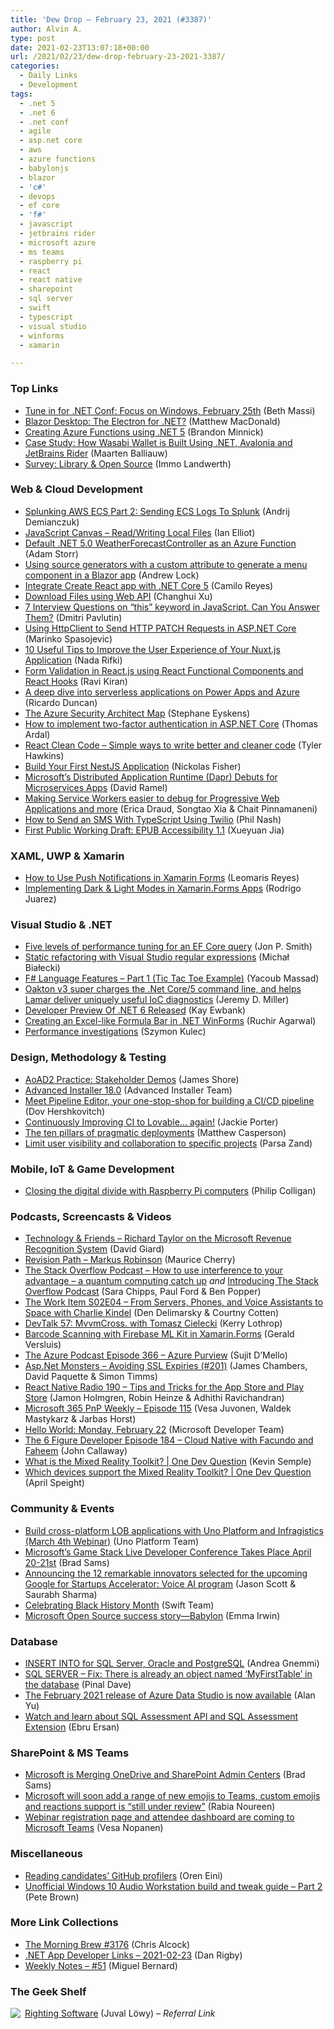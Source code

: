 ```yaml
---
title: 'Dew Drop – February 23, 2021 (#3387)'
author: Alvin A.
type: post
date: 2021-02-23T13:07:18+00:00
url: /2021/02/23/dew-drop-february-23-2021-3387/
categories:
  - Daily Links
  - Development
tags:
  - .net 5
  - .net 6
  - .net conf
  - agile
  - asp.net core
  - aws
  - azure functions
  - babylonjs
  - blazor
  - 'c#'
  - devops
  - ef core
  - 'f#'
  - javascript
  - jetbrains rider
  - microsoft azure
  - ms teams
  - raspberry pi
  - react
  - react native
  - sharepoint
  - sql server
  - swift
  - typescript
  - visual studio
  - winforms
  - xamarin

---
```

### <a name="top"></a>Top Links

  * <a href="https://devblogs.microsoft.com/dotnet/tune-in-for-net-conf-focus-on-windows-february-25th/?WT.mc_id=DOP-MVP-4025064" target="_blank" rel="noopener">Tune in for .NET Conf: Focus on Windows, February 25th</a> (Beth Massi)
  * <a href="https://medium.com/young-coder/blazor-desktop-the-electron-for-net-ecdcf5c30027?source=rss----d3d5cbdde463---4" target="_blank" rel="noopener">Blazor Desktop: The Electron for .NET?</a> (Matthew MacDonald)
  * <a href="https://techcommunity.microsoft.com/t5/apps-on-azure/creating-azure-functions-using-net-5/ba-p/2156846?WT.mc_id=DOP-MVP-4025064" target="_blank" rel="noopener">Creating Azure Functions using .NET 5</a> (Brandon Minnick)
  * <a href="https://blog.jetbrains.com/dotnet/2021/02/23/case-study-how-wasabi-wallet-is-built-using-net-avalonia-and-jetbrains-rider/" target="_blank" rel="noopener">Case Study: How Wasabi Wallet is Built Using .NET, Avalonia and JetBrains Rider</a> (Maarten Balliauw)
  * <a href="https://devblogs.microsoft.com/dotnet/survey-library-open-source/?WT.mc_id=DOP-MVP-4025064" target="_blank" rel="noopener">Survey: Library & Open Source</a> (Immo Landwerth)



### <a name="web"></a>Web & Cloud Development

  * <a href="https://www.splunk.com/en_us/blog/it/splunking-aws-ecs-part-2-sending-ecs-logs-to-splunk.html" target="_blank" rel="noopener">Splunking AWS ECS Part 2: Sending ECS Logs To Splunk</a> (Andrij Demianczuk)
  * <a href="http://www.i-programmer.info/programming/javascript/14369-javascript-canvas-readwriting-local-files.html" target="_blank" rel="noopener">JavaScript Canvas &#8211; Read/Writing Local Files</a> (Ian Elliot)
  * <a href="http://adamstorr.azurewebsites.net/blog/default-net5.0-weatherforecastcontroller-as-an-azure-function" target="_blank" rel="noopener">Default .NET 5.0 WeatherForecastController as an Azure Function</a> (Adam Storr)
  * <a href="https://andrewlock.net/using-source-generators-with-a-custom-attribute--to-generate-a-nav-component-in-a-blazor-app/" target="_blank" rel="noopener">Using source generators with a custom attribute to generate a menu component in a Blazor app</a> (Andrew Lock)
  * <a href="https://www.red-gate.com/simple-talk/dotnet/net-tools/integrate-create-react-app-with-net-core-5/" target="_blank" rel="noopener">Integrate Create React app with .NET Core 5</a> (Camilo Reyes)
  * <a href="https://codeburst.io/download-files-using-web-api-ae1d1025f0a9?source=rss----61061eb0c96b---4" target="_blank" rel="noopener">Download Files using Web API</a> (Changhui Xu)
  * <a href="https://dmitripavlutin.com/javascript-this-interview-questions/" target="_blank" rel="noopener">7 Interview Questions on &#8220;this&#8221; keyword in JavaScript. Can You Answer Them?</a> (Dmitri Pavlutin)
  * <a href="https://code-maze.com/using-httpclient-to-send-http-patch-requests-in-asp-net-core/" target="_blank" rel="noopener">Using HttpClient to Send HTTP PATCH Requests in ASP.NET Core</a> (Marinko Spasojevic)
  * <a href="https://www.telerik.com/blogs/10-useful-tips-improve-user-experience-nuxt-application" target="_blank" rel="noopener">10 Useful Tips to Improve the User Experience of Your Nuxt.js Application</a> (Nada Rifki)
  * <a href="http://feedproxy.google.com/~r/netCurryRecentArticles/~3/YPcHlRRH5NE/ShowArticle.aspx" target="_blank" rel="noopener">Form Validation in React.js using React Functional Components and React Hooks</a> (Ravi Kiran)
  * <a href="https://azure.microsoft.com/blog/a-deep-dive-into-serverless-applications-on-power-apps-and-azure/?WT.mc_id=DOP-MVP-4025064" target="_blank" rel="noopener">A deep dive into serverless applications on Power Apps and Azure</a> (Ricardo Duncan)
  * <a href="https://techcommunity.microsoft.com/t5/azure-developer-community-blog/the-azure-security-architect-map/ba-p/714091?WT.mc_id=DOP-MVP-4025064" target="_blank" rel="noopener">The Azure Security Architect Map</a> (Stephane Eyskens)
  * <a href="https://blog.elmah.io/how-to-implement-two-factor-authentication-with-asp-net-core/" target="_blank" rel="noopener">How to implement two-factor authentication in ASP.NET Core</a> (Thomas Ardal)
  * <a href="https://dev.to/thawkin3/react-clean-code-simple-ways-to-write-better-and-cleaner-code-2loa" target="_blank" rel="noopener">React Clean Code &#8211; Simple ways to write better and cleaner code</a> (Tyler Hawkins)
  * <a href="https://developer.okta.com/blog/2021/02/22/first-nestjs-application" target="_blank" rel="noopener">Build Your First NestJS Application</a> (Nickolas Fisher)
  * <a href="https://visualstudiomagazine.com/articles/2021/02/22/dapr1.aspx" target="_blank" rel="noopener">Microsoft&#8217;s Distributed Application Runtime (Dapr) Debuts for Microservices Apps</a> (David Ramel)
  * <a href="https://blogs.windows.com/msedgedev/2021/02/22/service-worker-tools-network-application-sources/?WT.mc_id=WD-MVP-4025064" target="_blank" rel="noopener">Making Service Workers easier to debug for Progressive Web Applications and more</a> (Erica Draud, Songtao Xia & Chait Pinnamaneni)
  * <a href="https://www.twilio.com/blog/send-sms-typescript-twilio" target="_blank" rel="noopener">How to Send an SMS With TypeScript Using Twilio</a> (Phil Nash)
  * <a href="https://www.w3.org/blog/news/archives/8923" target="_blank" rel="noopener">First Public Working Draft: EPUB Accessibility 1.1</a> (Xueyuan Jia)



### <a name="silverlight"></a>XAML, UWP & Xamarin

  * <a href="https://www.telerik.com/blogs/how-to-use-push-notifications-xamarin-forms" target="_blank" rel="noopener">How to Use Push Notifications in Xamarin Forms</a> (Leomaris Reyes)
  * <a href="https://trailheadtechnology.com/implementing-dark-light-modes-in-xamarin-forms-apps/" target="_blank" rel="noopener">Implementing Dark & Light Modes in Xamarin.Forms Apps</a> (Rodrigo Juarez)



### <a name="dotnet"></a>Visual Studio & .NET

  * <a href="https://www.thereformedprogrammer.net/five-levels-of-performance-tuning-for-an-ef-core-query/" target="_blank" rel="noopener">Five levels of performance tuning for an EF Core query</a> (Jon P. Smith)
  * <a href="https://www.michalbialecki.com/2021/02/23/static-refactoring-with-visual-studio-regular-expressions/?utm_source=rss&utm_medium=rss&utm_campaign=static-refactoring-with-visual-studio-regular-expressions" target="_blank" rel="noopener">Static refactoring with Visual Studio regular expressions</a> (Michał Białecki)
  * <a href="http://feedproxy.google.com/~r/netCurryRecentArticles/~3/-6GM7HNfbbU/ShowArticle.aspx" target="_blank" rel="noopener">F# Language Features &#8211; Part 1 (Tic Tac Toe Example)</a> (Yacoub Massad)
  * <a href="https://jeremydmiller.com/2021/02/22/oakton-v3-super-charges-the-net-core-5-command-line-and-helps-lamar-deliver-uniquely-useful-ioc-diagnostics/" target="_blank" rel="noopener">Oakton v3 super charges the .Net Core/5 command line, and helps Lamar deliver uniquely useful IoC diagnostics</a> (Jeremy D. Miller)
  * <a href="http://www.i-programmer.info/news/89-net/14371-developer-preview-of-net-6-released.html" target="_blank" rel="noopener">Developer Preview Of .NET 6 Released</a> (Kay Ewbank)
  * <a href="https://www.grapecity.com/blogs/creating-an-excel-like-formula-bar-in-dot-net-winforms" target="_blank" rel="noopener">Creating an Excel-like Formula Bar in .NET WinForms</a> (Ruchir Agarwal)
  * <a href="https://blog.scooletz.com/2021/02/23/performance-investigations" target="_blank" rel="noopener">Performance investigations</a> (Szymon Kulec)



### <a name="design"></a>Design, Methodology & Testing

  * <a href="https://www.jamesshore.com/v2/books/aoad2/stakeholder_demos" target="_blank" rel="noopener">AoAD2 Practice: Stakeholder Demos</a> (James Shore)
  * <a href="https://www.advancedinstaller.com/release-18.0.html" target="_blank" rel="noopener">Advanced Installer 18.0</a> (Advanced Installer Team)
  * <a href="https://about.gitlab.com/blog/2021/02/22/pipeline-editor-overview/" target="_blank" rel="noopener">Meet Pipeline Editor, your one-stop-shop for building a CI/CD pipeline</a> (Dov Hershkovitch)
  * <a href="https://about.gitlab.com/blog/2021/02/22/continuously-improving-ci-lovability/" target="_blank" rel="noopener">Continuously Improving CI to Lovable&#8230; again!</a> (Jackie Porter)
  * <a href="http://feedproxy.google.com/~r/OctopusDeploy/~3/M8ULki0zE8k/ten-pillars-of-pragmatic-deployments" target="_blank" rel="noopener">The ten pillars of pragmatic deployments</a> (Matthew Casperson)
  * <a href="https://devblogs.microsoft.com/devops/limit-user-visibility-and-collaboration-to-specific-projects/?WT.mc_id=DOP-MVP-4025064" target="_blank" rel="noopener">Limit user visibility and collaboration to specific projects</a> (Parsa Zand)



### <a name="mobile"></a>Mobile, IoT & Game Development

  * <a href="https://www.raspberrypi.org/blog/closing-the-digital-divide-with-raspberry-pi-computers/" target="_blank" rel="noopener">Closing the digital divide with Raspberry Pi computers</a> (Philip Colligan)



### <a name="podcasts"></a>Podcasts, Screencasts & Videos

  * <a href="https://www.DavidGiard.com/2021/02/22/RichardTaylorOnTheMicrosoftRevenueRecognitionSystem.aspx" target="_blank" rel="noopener">Technology & Friends &#8211; Richard Taylor on the Microsoft Revenue Recognition System</a> (David Giard)
  * <a href="https://revisionpath.com/markus-robinson" target="_blank" rel="noopener">Revision Path &#8211; Markus Robinson</a> (Maurice Cherry)
  * <a href="https://the-stack-overflow-podcast.simplecast.com/episodes/quantum-computing-qiskit-quibit-circuit-interference-JPpc1_zM" target="_blank" rel="noopener">The Stack Overflow Podcast &#8211; How to use interference to your advantage &#8211; a quantum computing catch up</a> _and_ <a href="https://the-stack-overflow-podcast.simplecast.com/episodes/introducing-the-stack-overflow-podcast-_2txxQVE" target="_blank" rel="noopener">Introducing The Stack Overflow Podcast</a> (Sara Chipps, Paul Ford & Ben Popper)
  * <a href="https://theworkitem.com/blog/going-to-space-with-charlie-kindel/" target="_blank" rel="noopener">The Work Item S02E04 &#8211; From Servers, Phones, and Voice Assistants to Space with Charlie Kindel</a> (Den Delimarsky & Courtny Cotten)
  * <a href="https://kerry.lothrop.de/devtalk-57-tomasz-cielecki/" target="_blank" rel="noopener">DevTalk 57: MvvmCross. with Tomasz Cielecki</a> (Kerry Lothrop)
  * <a href="https://www.youtube.com/watch?v=muT24AjNWjc" target="_blank" rel="noopener">Barcode Scanning with Firebase ML Kit in Xamarin.Forms</a> (Gerald Versluis)
  * <a href="http://azpodcast.azurewebsites.net/post/Episode-366-Azure-Purview" target="_blank" rel="noopener">The Azure Podcast Episode 366 &#8211; Azure Purview</a> (Sujit D&#8217;Mello)
  * <a href="http://www.youtube.com/watch?v=hHLZqBXuIZE" target="_blank" rel="noopener">Asp.Net Monsters &#8211; Avoiding SSL Expiries (#201)</a> (James Chambers, David Paquette & Simon Timms)
  * <a href="https://reactnativeradio.com/episodes/rnr-190-tips-and-tricks-for-the-app-store-and-play-store-FDpclAPm" target="_blank" rel="noopener">React Native Radio 190 &#8211; Tips and Tricks for the App Store and Play Store</a> (Jamon Holmgren, Robin Heinze & Adhithi Ravichandran)
  * <a href="https://developer.microsoft.com/en-us/sharepoint/blogs/microsoft-365-pnp-weekly-episode-115/?WT.mc_id=DOP-MVP-4025064" target="_blank" rel="noopener">Microsoft 365 PnP Weekly – Episode 115</a> (Vesa Juvonen, Waldek Mastykarz & Jarbas Horst)
  * <a href="http://www.youtube.com/watch?v=9ekzl83hIaU" target="_blank" rel="noopener">Hello World: Monday, February 22</a> (Microsoft Developer Team)
  * <a href="https://6figuredev.com/podcast/episode-184-cloud-native-with-facundo-and-faheem/" target="_blank" rel="noopener">The 6 Figure Developer Episode 184 – Cloud Native with Facundo and Faheem</a> (John Callaway)
  * <a href="https://channel9.msdn.com/Blogs/One-Dev-Minute/What-is-the-Mixed-Reality-Toolkit?WT.mc_id=DOP-MVP-4025064" target="_blank" rel="noopener">What is the Mixed Reality Toolkit? | One Dev Question</a> (Kevin Semple)
  * <a href="https://channel9.msdn.com/Blogs/One-Dev-Minute/Which-devices-support-the-Mixed-Reality-Toolkit--One-Dev-Question?WT.mc_id=DOP-MVP-4025064" target="_blank" rel="noopener">Which devices support the Mixed Reality Toolkit? | One Dev Question</a> (April Speight)



### <a name="events"></a>Community & Events

  * <a href="https://platform.uno/blog/build-cross-platform-lob-applications-with-uno-platform-and-infragistics/" target="_blank" rel="noopener">Build cross-platform LOB applications with Uno Platform and Infragistics (March 4th Webinar)</a> (Uno Platform Team)
  * <a href="https://petri.com/microsofts-game-stack-live-developer-conference-takes-place-april-20-21st?utm_source=rss&utm_medium=rss&utm_campaign=microsofts-game-stack-live-developer-conference-takes-place-april-20-21st" target="_blank" rel="noopener">Microsoft’s Game Stack Live Developer Conference Takes Place April 20-21st</a> (Brad Sams)
  * <a href="http://feedproxy.google.com/~r/GDBcode/~3/LhdMeNJ5Gho/announcing-12-remarkable-innovators.html" target="_blank" rel="noopener">Announcing the 12 remarkable innovators selected for the upcoming Google for Startups Accelerator: Voice AI program</a> (Jason Scott & Saurabh Sharma)
  * <a href="https://swift.org/blog/black-history-month/" target="_blank" rel="noopener">Celebrating Black History Month</a> (Swift Team)
  * <a href="https://cloudblogs.microsoft.com/opensource/2021/02/22/microsoft-open-source-success-story-babylon/?WT.mc_id=DOP-MVP-4025064" target="_blank" rel="noopener">Microsoft Open Source success story—Babylon</a> (Emma Irwin)



### <a name="sql"></a>Database

  * <a href="http://feedproxy.google.com/~r/MSSQLTips-LatestSqlServerTips/~3/-T8ExLMctF0/" target="_blank" rel="noopener">INSERT INTO for SQL Server, Oracle and PostgreSQL</a> (Andrea Gnemmi)
  * <a href="https://blog.sqlauthority.com/2021/02/23/sql-server-fix-there-is-already-an-object-named-myfirsttable-in-the-database/?utm_source=rss&utm_medium=rss&utm_campaign=sql-server-fix-there-is-already-an-object-named-myfirsttable-in-the-database" target="_blank" rel="noopener">SQL SERVER – Fix: There is already an object named ‘MyFirstTable’ in the database</a> (Pinal Dave)
  * <a href="https://cloudblogs.microsoft.com/sqlserver/2021/02/22/the-february-2021-release-of-azure-data-studio-is-now-available/?WT.mc_id=DOP-MVP-4025064" target="_blank" rel="noopener">The February 2021 release of Azure Data Studio is now available</a> (Alan Yu)
  * <a href="https://techcommunity.microsoft.com/t5/sql-server/watch-and-learn-about-sql-assessment-api-and-sql-assessment/ba-p/2158682?WT.mc_id=DOP-MVP-4025064" target="_blank" rel="noopener">Watch and learn about SQL Assessment API and SQL Assessment Extension</a> (Ebru Ersan)



### <a name="sp"></a>SharePoint & MS Teams

  * <a href="https://petri.com/microsoft-is-merging-onedrive-and-sharepoint-admin-centers?utm_source=rss&utm_medium=rss&utm_campaign=microsoft-is-merging-onedrive-and-sharepoint-admin-centers" target="_blank" rel="noopener">Microsoft is Merging OneDrive and SharePoint Admin Centers</a> (Brad Sams)
  * <a href="http://feedproxy.google.com/~r/winbetadotorg/~3/6Ms7T52ExOQ/microsoft-will-soon-add-a-range-of-new-emojis-to-teams-custom-emojis-and-reactions-support-is-still-under-review" target="_blank" rel="noopener">Microsoft will soon add a range of new emojis to Teams, custom emojis and reactions support is “still under review”</a> (Rabia Noureen)
  * <a href="https://myteamsday.com/2021/02/22/registration/" target="_blank" rel="noopener">Webinar registration page and attendee dashboard are coming to Microsoft Teams</a> (Vesa Nopanen)



### <a name="misc"></a>Miscellaneous

  * <a href="http://feedproxy.google.com/~r/AyendeRahien/~3/f0nzjY17B6k/reading-candidates-github-profilers" target="_blank" rel="noopener">Reading candidates’ GitHub profilers</a> (Oren Eini)
  * <a href="https://devblogs.microsoft.com/windows-music-dev/unofficial-windows-10-audio-workstation-build-and-tweak-guide-part-2/?WT.mc_id=DOP-MVP-4025064" target="_blank" rel="noopener">Unofficial Windows 10 Audio Workstation build and tweak guide – Part 2</a> (Pete Brown)



### <a name="links"></a>More Link Collections

  * <a href="http://feedproxy.google.com/~r/ReflectivePerspective/~3/KbOP8kH1f3I/" target="_blank" rel="noopener">The Morning Brew #3176</a> (Chris Alcock)
  * <a href="https://links.danrigby.com/2021/02/app-developer-links-2021-02-23/" target="_blank" rel="noopener">.NET App Developer Links &#8211; 2021-02-23</a> (Dan Rigby)
  * <a href="https://blog.miguelbernard.com/weekly-notes-51/" target="_blank" rel="noopener">Weekly Notes &#8211; #51</a> (Miguel Bernard)



### <a name="shelf"></a>The Geek Shelf

<a href="https://m.media-amazon.com/images/I/41bByZ8IbBL._SS135_.jpg" target="_blank" rel="noopener"><img decoding="async" align="left" style="border: 0px currentcolor; border-image: none; float: left; display: inline; background-image: none;" src="https://m.media-amazon.com/images/I/41bByZ8IbBL._SS135_.jpg" border="0" /></a>&nbsp;<a href="https://www.amazon.com/dp/0136524036/?tag=amavin-20" target="_blank" rel="noopener">Righting Software</a> (Juval Löwy) _&#8211; Referral Link_